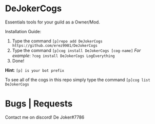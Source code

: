 # DeJokerCogs
Essentials tools for your guild as a Owner/Mod.

Installation Guide:
1. Type the command `[p]repo add DeJokerCogs https://github.com/erez9901/DeJokerCogs`
2. Type the command `[p]cog install DeJokerCogs [cog-name]` _For example_: `?cog install DeJokerCogs LogEverything`
3. Done!

**Hint**: `[p] is your bot prefix`

To see all of the cogs in this repo simply type the command `[p]cog list DeJokerCogs`

# Bugs | Requests
Contact me on discord! De Joker#7786

